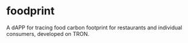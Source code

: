 # foodprint
A dAPP for tracing food carbon footprint for restaurants and individual consumers, developed on TRON.
